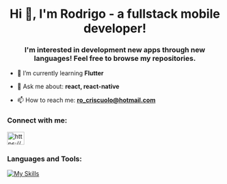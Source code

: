 <h1 align="center">Hi 👋, I'm Rodrigo - a fullstack mobile developer!</h1>
<h3 align="center">I'm interested in development new apps through new languages! Feel free to browse my repositories.</h3>

- 🌱 I’m currently learning **Flutter**

- 💬 Ask me about: **react, react-native**

- 📫 How to reach me: **ro_criscuolo@hotmail.com**

<h3 align="left">Connect with me:</h3>
<p align="left">
<a href="https://linkedin.com/in/https://www.linkedin.com/in/rodrigo-gottschall-truppa-criscuolo/" target="blank"><img align="center" src="https://raw.githubusercontent.com/rahuldkjain/github-profile-readme-generator/master/src/images/icons/Social/linked-in-alt.svg" alt="https://www.linkedin.com/in/rodrigo-gottschall-truppa-criscuolo/" height="30" width="40" /></a>
</p>

<h3 align="left">Languages and Tools:</h3>

[![My Skills](https://skillicons.dev/icons?i=js,html,css,react,ts,androidstudio,aws,bitbucket,cs,dotnet,git,github,mysql,nodejs,sentry,visualstudio&perline=8)](https://skillicons.dev)
